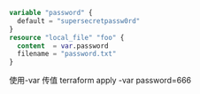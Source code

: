 ``` terraform
variable "password" {
  default = "supersecretpassw0rd"
}
resource "local_file" "foo" {
  content  = var.password
  filename = "password.txt"
}
```

使用-var 传值
terraform apply -var password=666